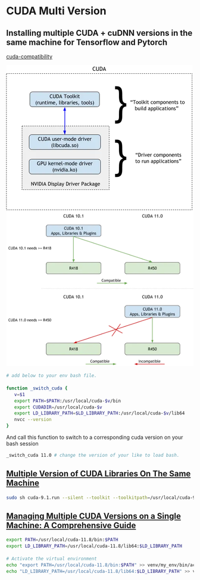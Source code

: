 # CUDA Multi Version

## Installing multiple CUDA + cuDNN versions in the same machine for Tensorflow and Pytorch

[cuda-compatibility](https://docs.nvidia.com/deploy/cuda-compatibility/)

![NVIDIA driver is the essential requirement for CUDA](../../images/NVIDIA_Driver.png)
![New NVIDIA driver (for ex: R450) supports “old” CUDA version but it is not vice versa](../../images/Driver_Compatibility.png)

```bash
# add below to your env bash file.

function _switch_cuda {
   v=$1
   export PATH=$PATH:/usr/local/cuda-$v/bin
   export CUDADIR=/usr/local/cuda-$v
   export LD_LIBRARY_PATH=$LD_LIBRARY_PATH:/usr/local/cuda-$v/lib64
   nvcc --version
}
```

And call this function to switch to a corresponding cuda version on your bash session

```bash
_switch_cuda 11.0 # change the version of your like to load bash.
```

## [Multiple Version of CUDA Libraries On The Same Machine](https://blog.kovalevskyi.com/multiple-version-of-cuda-libraries-on-the-same-machine-b9502d50ae77)

```bash
sudo sh cuda-9.1.run --silent --toolkit --toolkitpath=/usr/local/cuda-9.1
```

## [Managing Multiple CUDA Versions on a Single Machine: A Comprehensive Guide](https://towardsdatascience.com/managing-multiple-cuda-versions-on-a-single-machine-a-comprehensive-guide-97db1b22acdc)

```bash
export PATH=/usr/local/cuda-11.8/bin:$PATH
export LD_LIBRARY_PATH=/usr/local/cuda-11.8/lib64:$LD_LIBRARY_PATH

# Activate the virtual environment
echo "export PATH=/usr/local/cuda-11.8/bin:$PATH" >> venv/my_env/bin/activate
echo "LD_LIBRARY_PATH=/usr/local/cuda-11.8/lib64:$LD_LIBRARY_PATH" >> venv/my_env/bin/activate
```
